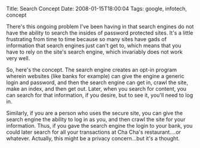 Title: Search Concept
Date: 2008-01-15T18:00:04
Tags: google, infotech, concept


There's this ongoing problem I've been having in that search engines do not have the ability to search the insides of password protected sites. It's a little frustrating from time to time because so many sites have gads of information that search engines just can't get to, which means that you have to rely on the site's search engine, which invariably does not work very well. 

So, here's the concept. The search engine creates an opt-in program wherein websites (like banks for example) can give the engine a generic login and password, and then the search engine can get in, crawl the site, make an index, and then get out. Later, when you search for content, you can search for that information, if you desire, but to see it, you'll need to log in.

Similarly, if you are a person who uses the secure site, you can give the search engine the ability to log in as you, and then crawl the site for your information. Thus, if you gave the search engine the login to your bank, you could later search for all your transactions at Cha Cha's restaurant....or whatever. Actually, this might be a privacy concern...but it's a thought.<!--break-->